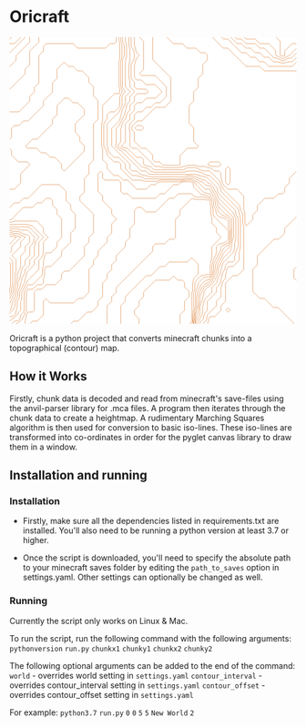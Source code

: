 # Oricraft

![example contour generation](images/example.png)

Oricraft is a python project that converts minecraft chunks into a topographical (contour) map.

## How it Works

Firstly, chunk data is decoded and read from minecraft's save-files using the anvil-parser library for .mca files. A program then iterates through the chunk data to create a heightmap. A rudimentary Marching Squares algorithm is then used for conversion to basic iso-lines. These iso-lines are transformed into co-ordinates in order for the pyglet canvas library to draw them in a window.

## Installation and running

### Installation

- Firstly, make sure all the dependencies listed in requirements.txt are installed. You'll also need to be running a python version at least 3.7 or higher.

- Once the script is downloaded, you'll need to specify the absolute path to your minecraft saves folder by editing the `path_to_saves` option in settings.yaml. Other settings can optionally be changed as well.

### Running

Currently the script only works on Linux & Mac.

To run the script, run the following command with the following arguments:
`pythonversion` `run.py` `chunkx1` `chunky1` `chunkx2` `chunky2`

The following optional arguments can be added to the end of the command:
`world` - overrides world setting in `settings.yaml`
`contour_interval` - overrides contour_interval setting in `settings.yaml`
`contour_offset` - overrides contour_offset setting in `settings.yaml`

For example:
`python3.7` `run.py` `0` `0` `5` `5` `New World` `2`

